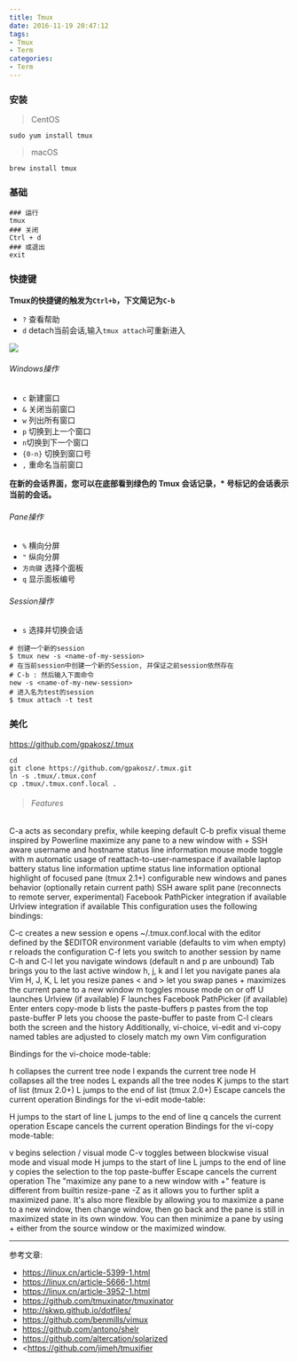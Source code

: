 ```yaml
---
title: Tmux
date: 2016-11-19 20:47:12
tags:
- Tmux
- Term
categories:
- Term
---
```


### 安装

> CentOS 

```shell
sudo yum install tmux
```

> macOS

```shell
brew install tmux
```

### 基础

```shell
### 运行
tmux
### 关闭
Ctrl + d
### 或退出
exit
```

### 快捷键

**Tmux的快捷键的触发为`Ctrl+b`，下文简记为`C-b`**

<!-- more -->

- `?` 查看帮助
- `d` detach当前会话,输入`tmux attach`可重新进入

![](http://ww1.sinaimg.cn/large/006tKfTcly1femc4u97z4j31kw0qwe84.jpg)

###### Windows操作

- `c` 新建窗口
- `&` 关闭当前窗口
- `w` 列出所有窗口
- `p` 切换到上一个窗口
- `n`切换到下一个窗口
- `{0-n}`  切换到窗口号
- `,` 重命名当前窗口

**在新的会话界面，您可以在底部看到绿色的 Tmux 会话记录，\* 号标记的会话表示当前的会话。**

###### Pane操作

- `%` 横向分屏
- `"` 纵向分屏
- `方向键` 选择个面板
- `q` 显示面板编号

###### Session操作

- `s` 选择并切换会话

```shell
# 创建一个新的session
$ tmux new -s <name-of-my-session>
# 在当前session中创建一个新的Session, 并保证之前session依然存在
# C-b : 然后输入下面命令
new -s <name-of-my-new-session>
# 进入名为test的session
$ tmux attach -t test
```

### 美化

<https://github.com/gpakosz/.tmux>

```shell
cd
git clone https://github.com/gpakosz/.tmux.git
ln -s .tmux/.tmux.conf
cp .tmux/.tmux.conf.local .
```

> ###### Features

C-a acts as secondary prefix, while keeping default C-b prefix
visual theme inspired by Powerline
maximize any pane to a new window with <prefix> +
SSH aware username and hostname status line information
mouse mode toggle with <prefix> m
automatic usage of reattach-to-user-namespace if available
laptop battery status line information
uptime status line information
optional highlight of focused pane (tmux 2.1+)
configurable new windows and panes behavior (optionally retain current path)
SSH aware split pane (reconnects to remote server, experimental)
Facebook PathPicker integration if available
Urlview integration if available
This configuration uses the following bindings:

<prefix> C-c creates a new session
<prefix> e opens ~/.tmux.conf.local with the editor defined by the $EDITOR environment variable (defaults to vim when empty)
<prefix> r reloads the configuration
<prefix> C-f lets you switch to another session by name
<prefix> C-h and <prefix> C-l let you navigate windows (default <prefix> n and <prefix> p are unbound)
<prefix> Tab brings you to the last active window
<prefix> h, <prefix> j, <prefix> k and <prefix> l let you navigate panes ala Vim
<prefix> H, <prefix> J, <prefix> K, <prefix> L let you resize panes
<prefix> < and <prefix> > let you swap panes
<prefix> + maximizes the current pane to a new window
<prefix> m toggles mouse mode on or off
<prefix> U launches Urlview (if available)
<prefix> F launches Facebook PathPicker (if available)
<prefix> Enter enters copy-mode
<prefix> b lists the paste-buffers
<prefix> p pastes from the top paste-buffer
<prefix> P lets you choose the paste-buffer to paste from
C-l clears both the screen and the history
Additionally, vi-choice, vi-edit and vi-copy named tables are adjusted to closely match my own Vim configuration

Bindings for the vi-choice mode-table:

h collapses the current tree node
l expands the current tree node
H collapses all the tree nodes
L expands all the tree nodes
K jumps to the start of list (tmux 2.0+)
L jumps to the end of list (tmux 2.0+)
Escape cancels the current operation
Bindings for the vi-edit mode-table:

H jumps to the start of line
L jumps to the end of line
q cancels the current operation
Escape cancels the current operation
Bindings for the vi-copy mode-table:

v begins selection / visual mode
C-v toggles between blockwise visual mode and visual mode
H jumps to the start of line
L jumps to the end of line
y copies the selection to the top paste-buffer
Escape cancels the current operation
The "maximize any pane to a new window with <prefix> +" feature is different from builtin resize-pane -Z as it allows you to further split a maximized pane. It's also more flexible by allowing you to maximize a pane to a new window, then change window, then go back and the pane is still in maximized state in its own window. You can then minimize a pane by using <prefix> + either from the source window or the maximized window.



------

参考文章:

- <https://linux.cn/article-5399-1.html>
- <https://linux.cn/article-5666-1.html>
- <https://linux.cn/article-3952-1.html>
- <https://github.com/tmuxinator/tmuxinator>
- <http://skwp.github.io/dotfiles/>
- <https://github.com/benmills/vimux>
- <https://github.com/antono/shelr>
- <https://github.com/altercation/solarized>
- <https://github.com/jimeh/tmuxifier